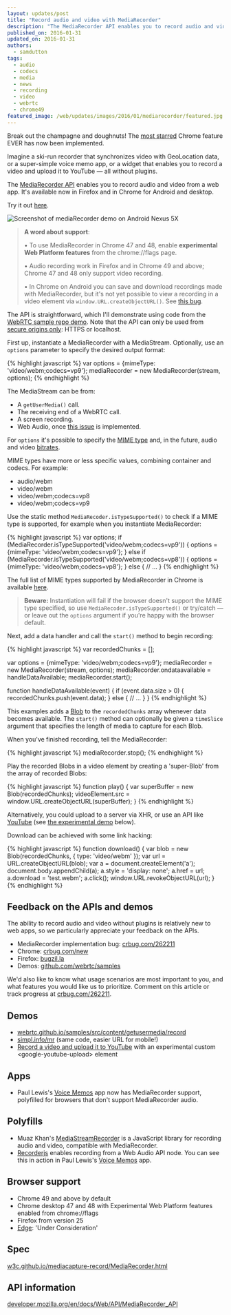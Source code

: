 ```yaml
---
layout: updates/post
title: "Record audio and video with MediaRecorder"
description: "The MediaRecorder API enables you to record audio and video from a web app. It's available now in Firefox and in Chrome for Android and desktop."
published_on: 2016-01-31
updated_on: 2016-01-31
authors:
  - samdutton
tags:
  - audio
  - codecs
  - media
  - news
  - recording
  - video
  - webrtc
  - chrome49
featured_image: /web/updates/images/2016/01/mediarecorder/featured.jpg
---
```


<style>
@media screen and (max-width: 500px) {
  img.screenshot {
    max-width: 100%;
  }
}
</style>


<p class="intro">Break out the champagne and doughnuts!  The <a href="https://code.google.com/p/chromium/issues/detail?id=113676">most starred</a> Chrome feature EVER has now been implemented.</p>

Imagine a ski-run recorder that synchronizes video with GeoLocation data, or a super-simple voice memo app, or a widget that enables you to record a video and upload it to YouTube — all without plugins.

The [MediaRecorder API](https://developer.mozilla.org/en-US/docs/Web/API/MediaRecorder_API) enables you to record audio and video from a web app. It's available now in Firefox and in Chrome for Android and desktop.

Try it out [here](https://webrtc.github.io/samples/src/content/getusermedia/record).

<img class="screenshot" src="/web/updates/images/2016/01/mediarecorder/screenshot.jpg" alt="Screenshot of mediaRecorder demo on Android Nexus 5X">

> <strong>A word about support</strong>:
>
> • To use MediaRecorder in Chrome 47 and 48, enable **experimental Web Platform features** from the chrome://flags page.
>
> • Audio recording work in Firefox and in Chrome 49 and above; Chrome 47 and 48 only support video recording.
>
> • In Chrome on Android you can save and download recordings made with MediaRecorder, but it's not yet possible to view a recording in a video element via `window.URL.createObjectURL()`. See [this bug](https://code.google.com/p/chromium/issues/detail?id=253465).

The API is straightforward, which I'll demonstrate using code from the [WebRTC sample repo demo](https://webrtc.github.io/samples/src/content/getusermedia/record). Note that the API can only be used from [secure origins only](https://www.chromium.org/Home/chromium-security/deprecating-powerful-features-on-insecure-origins): HTTPS or localhost.

First up, instantiate a MediaRecorder with a MediaStream. Optionally, use an `options` parameter to specify the desired output format:

{% highlight javascript %}
var options = {mimeType: 'video/webm;codecs=vp9'};
mediaRecorder = new MediaRecorder(stream, options);
{% endhighlight %}

The MediaStream can be from:

* A `getUserMedia()` call.
* The receiving end of a WebRTC call.
* A screen recording.
* Web Audio, once [this issue](https://codereview.chromium.org/1579693006) is implemented.

For `options` it's possible to specify the [MIME type](https://developer.mozilla.org/en-US/docs/Web/API/MediaRecorder/MediaRecorder) and, in the future, audio and video [bitrates](https://developer.mozilla.org/en-US/docs/Web/API/MediaRecorder/MediaRecorder).

MIME types have more or less specific values, combining container and codecs. For example:

* audio/webm
* video/webm
* video/webm;codecs=vp8
* video/webm;codecs=vp9

Use the static method `MediaRecoder.isTypeSupported()` to check if a MIME type is supported, for example when you instantiate MediaRecorder:

{% highlight javascript %}
var options;
if (MediaRecorder.isTypeSupported('video/webm;codecs=vp9')) {
  options = {mimeType: 'video/webm;codecs=vp9'};
} else if (MediaRecorder.isTypeSupported('video/webm;codecs=vp8')) {
   options = {mimeType: 'video/webm;codecs=vp8'};
} else {
  // ...
}
{% endhighlight %}

The full list of MIME types supported by MediaRecorder in Chrome is available [here](https://code.google.com/p/chromium/codesearch#chromium/src/third_party/WebKit/LayoutTests/fast/mediarecorder/MediaRecorder-isTypeSupported.html).

> <strong>Beware:</strong> Instantiation will fail if the browser doesn't support the MIME type specified, so use `MediaRecoder.isTypeSupported()` or try/catch — or leave out the `options` argument if you're happy with the browser default.

Next, add a data handler and call the `start()` method to begin recording:

{% highlight javascript %}
var recordedChunks = [];

var options = {mimeType: 'video/webm;codecs=vp9'};
mediaRecorder = new MediaRecorder(stream, options);
mediaRecorder.ondataavailable = handleDataAvailable;
mediaRecorder.start();

function handleDataAvailable(event) {
  if (event.data.size > 0) {
    recordedChunks.push(event.data);
  } else {
    // ...
  }
}
{% endhighlight %}

This examples adds a [Blob](https://developer.mozilla.org/en-US/docs/Web/API/Blob) to the `recordedChunks` array whenever data becomes available. The `start()` method can optionally be given a `timeSlice` argument that specifies the length of media  to capture for each Blob.

When you've finished recording, tell the MediaRecorder:

{% highlight javascript %}
mediaRecorder.stop();
{% endhighlight %}

Play the recorded Blobs in a video element by creating a 'super-Blob' from the array of recorded Blobs:

{% highlight javascript %}
function play() {
  var superBuffer = new Blob(recordedChunks);
  videoElement.src =
    window.URL.createObjectURL(superBuffer);
}
{% endhighlight %}

Alternatively, you could upload to a server via XHR, or use an API like [YouTube](https://developers.google.com/youtube/v3/code_samples/javascript#upload_video) (see [the experimental demo](https://jeffy.info/google-youtube-upload/components/google-youtube-upload/demo/) below).

Download can be achieved with some link hacking:

{% highlight javascript %}
function download() {
  var blob = new Blob(recordedChunks, {
    type: 'video/webm'
  });
  var url = URL.createObjectURL(blob);
  var a = document.createElement('a');
  document.body.appendChild(a);
  a.style = 'display: none';
  a.href = url;
  a.download = 'test.webm';
  a.click();
  window.URL.revokeObjectURL(url);
}
{% endhighlight %}

## Feedback on the APIs and demos

The ability to record audio and video without plugins is relatively new to web apps, so we particularly appreciate your feedback on the APIs.

* MediaRecorder implementation bug: [crbug.com/262211](https://crbug.com/262211)
* Chrome: [crbug.com/new](https://crbug.com/new)
* Firefox: [bugzil.la](https://bugzil.la)
* Demos: [github.com/webrtc/samples](https://github.com/webrtc/samples/issues/new)

We'd also like to know what usage scenarios are most important to you, and what features you would like us to prioritize. Comment on this article or track progress at [crbug.com/262211](https://crbug.com/262211).

## Demos
* [webrtc.github.io/samples/src/content/getusermedia/record](https://webrtc.github.io/samples/src/content/getusermedia/record/)
* [simpl.info/mr](https://simpl.info/mediarecorder) (same code, easier URL for mobile!)
* [Record a video and upload it to YouTube](https://jeffy.info/google-youtube-upload/components/google-youtube-upload/demo/) with an experimental custom &lt;google-youtube-upload&gt; element

## Apps
* Paul Lewis's [Voice Memos](https://voice-memos.appspot.com/) app now has MediaRecorder support, polyfilled for browsers that don't support MediaRecorder audio.

## Polyfills
* Muaz Khan's [MediaStreamRecorder](https://www.webrtc-experiment.com/msr/) is a JavaScript library for recording audio and video, compatible with MediaRecorder.
* [Recorderjs](https://github.com/mattdiamond/Recorderjs) enables recording from a Web Audio API node. You can see this in action in Paul Lewis's [Voice Memos](https://voice-memos.appspot.com/) app.

## Browser support
* Chrome 49 and above by default
* Chrome desktop 47 and 48 with Experimental Web Platform features enabled from chrome://flags
* Firefox from version 25
* [Edge](https://dev.windows.com/en-us/microsoft-edge/platform/status/mediarecorder): 'Under Consideration'

## Spec
[w3c.github.io/mediacapture-record/MediaRecorder.html](https://w3c.github.io/mediacapture-record/MediaRecorder.html)

## API information
[developer.mozilla.org/en/docs/Web/API/MediaRecorder_API](https://developer.mozilla.org/en/docs/Web/API/MediaRecorder_API)
